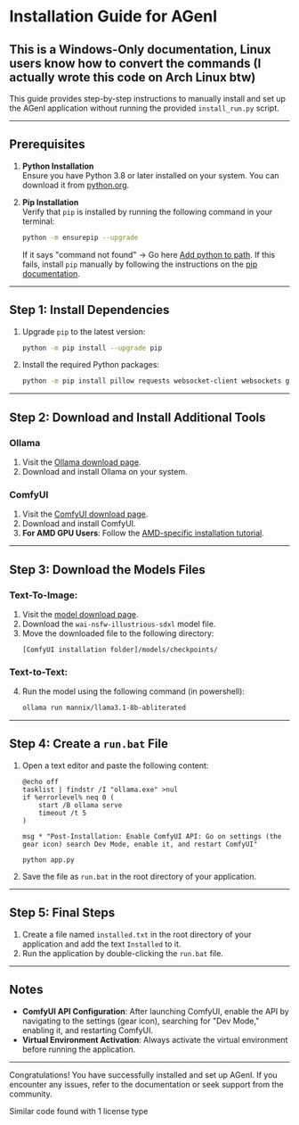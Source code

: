 # Installation Guide for AGenI

## This is a Windows-Only documentation, Linux users know how to convert the commands (I actually wrote this code on Arch Linux btw)

This guide provides step-by-step instructions to manually install and set up the AGenI application without running the provided `install_run.py` script.

---

## Prerequisites

1. **Python Installation**  
   Ensure you have Python 3.8 or later installed on your system. You can download it from [python.org](https://www.python.org/downloads/).

2. **Pip Installation**  
   Verify that `pip` is installed by running the following command in your terminal:
   ```bash
   python -m ensurepip --upgrade
   ```
   If it says "command not found" -> Go here [Add python to path](https://realpython.com/add-python-to-path/).
   If this fails, install `pip` manually by following the instructions on the [pip documentation](https://pip.pypa.io/en/stable/installation/).

---

## Step 1: Install Dependencies

1. Upgrade `pip` to the latest version:
   ```bash
   python -m pip install --upgrade pip
   ```
2. Install the required Python packages:
   ```bash
   python -m pip install pillow requests websocket-client websockets gradio
   ```

---

## Step 2: Download and Install Additional Tools

### Ollama
1. Visit the [Ollama download page](https://ollama.com/download/windows).
2. Download and install Ollama on your system.

### ComfyUI
1. Visit the [ComfyUI download page](https://download.comfy.org/windows/nsis/x64).
2. Download and install ComfyUI.
3. **For AMD GPU Users**: Follow the [AMD-specific installation tutorial](https://www.youtube.com/watch?v=RtSNtwjHuYQ).

---

## Step 3: Download the Models Files

### Text-To-Image:
1. Visit the [model download page](https://civitai.com/models/827184/wai-nsfw-illustrious-sdxl).
2. Download the `wai-nsfw-illustrious-sdxl` model file.
3. Move the downloaded file to the following directory:
   ```
   [ComfyUI installation folder]/models/checkpoints/
   ```

### Text-to-Text:
4. Run the model using the following command (in powershell):
    ```bash
    ollama run mannix/llama3.1-8b-abliterated
    ```


---

## Step 4: Create a `run.bat` File

1. Open a text editor and paste the following content:
   ```batch
   @echo off
   tasklist | findstr /I "ollama.exe" >nul
   if %errorlevel% neq 0 (
       start /B ollama serve
       timeout /t 5
   )

   msg * "Post-Installation: Enable ComfyUI API: Go on settings (the gear icon) search Dev Mode, enable it, and restart ComfyUI"

   python app.py
   ```
2. Save the file as `run.bat` in the root directory of your application.

---

## Step 5: Final Steps

1. Create a file named `installed.txt` in the root directory of your application and add the text `Installed` to it.
2. Run the application by double-clicking the `run.bat` file.

---

## Notes

- **ComfyUI API Configuration**: After launching ComfyUI, enable the API by navigating to the settings (gear icon), searching for "Dev Mode," enabling it, and restarting ComfyUI.
- **Virtual Environment Activation**: Always activate the virtual environment before running the application.

---

Congratulations! You have successfully installed and set up AGenI. If you encounter any issues, refer to the documentation or seek support from the community.


Similar code found with 1 license type